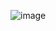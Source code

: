 ![image](https://github.com/Rajesh192110536/CSA1369-TOC/assets/113626176/f84429a7-17e9-44bf-ac6b-cfdc65c5106c)
